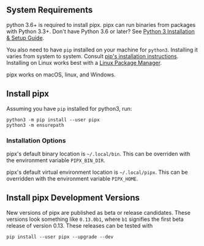 ## System Requirements
python 3.6+ is required to install pipx. pipx can run binaries from packages with Python 3.3+. Don't have Python 3.6 or later? See [Python 3 Installation & Setup Guide](https://realpython.com/installing-python/).

You also need to have `pip` installed on your machine for `python3`. Installing it varies from system to system. Consult [pip's installation instructions](https://pip.pypa.io/en/stable/installing/). Installing on Linux works best with a [Linux Package Manager](https://packaging.python.org/guides/installing-using-linux-tools/#installing-pip-setuptools-wheel-with-linux-package-managers).

pipx works on macOS, linux, and Windows.

## Install pipx

Assuming you have `pip` installed for python3, run:
```
python3 -m pip install --user pipx
python3 -m ensurepath
```

### Installation Options
pipx's default binary location is `~/.local/bin`. This can be overriden with the environment variable `PIPX_BIN_DIR`.

pipx's default virtual environment location is `~/.local/pipx`. This can be overridden with the environment variable `PIPX_HOME`.

## Install pipx Development Versions
New versions of pipx are published as beta or release candidates. These versions look something like `0.13.0b1`, where `b1` signifies the first beta release of version 0.13. These releases can be tested with
```
pip install --user pipx --upgrade --dev
```
